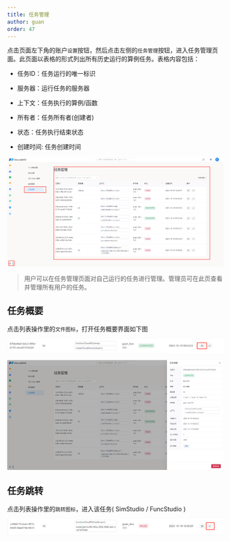 ```yaml
---
title: 任务管理
author: guan
order: 47
---
```


点击页面左下角的账户`设置`按钮，然后点击左侧的`任务管理`按钮，进入任务管理页面。此页面以表格的形式列出所有历史运行的算例任务。表格内容包括：

+ 任务ID：任务运行的唯一标识

+ 服务器：运行任务的服务器

+ 上下文：任务执行的算例/函数

+ 所有者：任务所有者(创建者)

+ 状态：任务执行结束状态

+ 创建时间: 任务创建时间

![任务管理](./任务管理.png "任务管理")

> 用户可以在任务管理页面对自己运行的任务进行管理。管理员可在此页查看并管理所有用户的任务。

## 任务概要

点击列表操作里的`文件图标`，打开任务概要界面如下图

![任务打开](./任务打开.png "任务打开")

![任务概要](./任务概要.png "任务概要")

## 任务跳转

点击列表操作里的`跳转图标`，进入该任务( SimStudio / FuncStudio )

![任务跳转](./任务跳转.png "任务跳转")
